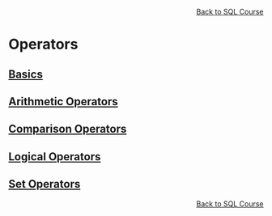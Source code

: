 <p align="right"><a href="https://manugentile.github.io/courses/sql/">Back to SQL Course</a></p>


# Operators

## [Basics](./1_sql-operators.md)

## [Arithmetic Operators](./2_sql-arithmetic-operators.md) 

## [Comparison Operators](./3_comparison.md) 

## [Logical Operators](./4_logical.md) 

## [Set Operators](./5_set.md) 

<p align="right"><a href="https://manugentile.github.io/courses/sql/">Back to SQL Course</a></p>
